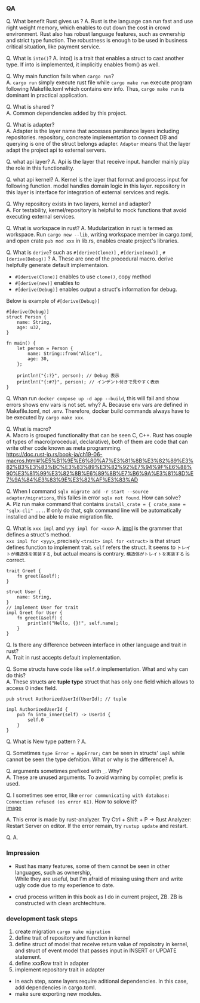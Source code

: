 ### QA

Q. What benefit Rust gives us ?
A. Rust is the language can run fast and use right weight memory, which enables to cut down the cost in crowd environment.  Rust also has robust language features, such as ownership and strict type function. The robustness is enough to be used in business critical situation, like payment service.

Q. What is `into()`? 
A. into() is a trait that enables a struct to cast another type. If into is implemented, it implicitly enables from() as well.  

Q. Why main function fails when `cargo run`?  
A. `cargo run` simply execute rust file while `cargo make run` execute program following Makefile.toml which contains env info. Thus, `cargo make run` is dominant in practical application.  

Q. What is shared ?  
A. Common dependencies added by this project.  

Q. What is adapter?  
A. Adapter is the layer name that accesses persitance layers including repositories. repository, concreate implementation to connect DB and querying is one of the struct belongs adapter. `Adapter` means that the layer adapt the project api to external servers.  

Q. what api layer?
A. Api is the layer that receive input. handler mainly play the role in this functionality.  

Q. what api kernel?
A. Kernel is the layer that format and process input for following function. model handles domain logic in this layer. repository in this layer is interface for integration of  external services and regis. 

Q. Why repository exists in two layers, kernel and adapter?  
A. For testability, kernel/repository is helpful to mock functions that avoid executing external services.  

Q. What is workspace in rust?
A. Mudularization in rust is termed as workspace. Run `cargo new --lib`, writing workspace member in cargo.toml, and open crate `pub mod xxx` in lib.rs, enables create project's libraries.  

Q. What is `derive`? such as `#[derive(Clone)]` , `#[derive(new)]` , `#[derive(Debug)]` ?
A. These are one of the procedural macro. derive helpfully generate default implementaion.  
- `#[derive(Clone)]` enables to use `clone()`, copy method  
- `#[derive(new)]`  enables to 
- `#[derive(Debug)]` enables output a struct's information for debug.  

Below is example of `#[derive(Debug)]`  
```
#[derive(Debug)]
struct Person {
    name: String,
    age: u32,
}

fn main() {
    let person = Person {
        name: String::from("Alice"),
        age: 30,
    };

    println!("{:?}", person); // Debug 表示
    println!("{:#?}", person); // インデント付きで見やすく表示
}
```

Q. Whan run `docker compose up -d app --build`, this will fail and show errors shows env vars is not set. why?
A. Because env vars are defined in Makefile.toml, not .env. Therefore, docker build commands always have to be executed by `cargo make xxx`.  

Q. What is macro?  
A. Macro is grouped functionality that can be seen C, C++. Rust has couple of types of macro(procedual, declarative), both of them are code that can write other code known as meta programming.  
https://doc.rust-jp.rs/book-ja/ch19-06-macros.html#%E5%B1%9E%E6%80%A7%E3%81%8B%E3%82%89%E3%82%B3%E3%83%BC%E3%83%89%E3%82%92%E7%94%9F%E6%88%90%E3%81%99%E3%82%8B%E6%89%8B%E7%B6%9A%E3%81%8D%E7%9A%84%E3%83%9E%E3%82%AF%E3%83%AD  


Q. When I command `sqlx migrate add -r start --source adapter/migrations`, this failes in error `sqlx not found`. How can solve?  
A. Plz run make command that contains `install_crate = { crate_name = "sqlx-cli" ...`. If only do that, sqlx command line will be automatically installed and be able to make migration file.  

Q. What is `xxx impl` and `yyy impl for <xxx>`
A. [impl](https://doc.rust-jp.rs/book-ja/ch05-03-method-syntax.html?search=#%E3%83%A1%E3%82%BD%E3%83%83%E3%83%89%E8%A8%98%E6%B3%95) is the grammer that defines a struct's method.  
`xxx impl for <yyy>`, precisely `<trait> impl for <struct>` is that struct defines function to implement trait. `self` refers the struct. It seems to `トレイトが構造体を実装する`, but actual means is contrary. `構造体がトレイトを実装する` is correct.  

```
trait Greet {
    fn greet(&self);
}

struct User {
    name: String,
}
// implement User for trait
impl Greet for User {
    fn greet(&self) {
        println!("Hello, {}!", self.name);
    }
}
```

Q. Is there any difference between interface in other language and trait in rust?  
A. Trait in rust accepts default implementation.  

Q. Some structs have code like `self.0` implementation. What and why can do this?  
A. These structs are **tuple type** struct that has only one field which allows to access 0 index field.  

```
pub struct AuthorizedUserId(UserId); // tuple

impl AuthorizedUserId {
    pub fn into_inner(self) -> UserId {
        self.0
    }
}

```

Q. What is New type pattern ?
A. 

Q. Sometimes `type Error = AppError;` can be seen in structs' `impl` while cannot be seen the type defnition. What or why is the difference?
A. 

Q. arguments sometimes prefixed with `_`. Why?  
A. These are unused arguments. To avoid warning by compiler, prefix is used.  

Q. I sometimes see error, like `error communicating with database: Connection refused (os error 61)`. How to solove it?  
[image](./img/error-communicating-with-database.png)  

A. This error is made by rust-analyzer. Try Ctrl + Shift + P → Rust Analyzer: Restart Server on editor. If the error remain, try `rustup update` and restart.  

Q.
A. 

### Impression

- Rust has many features, some of them cannot be seen in other languages, such as ownership,  
While they are useful, but I'm afraid of missing using them and write ugly code due to my experience to date.  

- crud process written in this book as I do in current project, ZB. ZB is constructed with clean archtechture.  

### development task steps

1. create migration `cargo make migration`
2. define trait of repository and function in kernel
3. define struct of model that receive return value of repoisotry in kernel, and struct of event model that passes input in INSERT or UPDATE statement.  
4. define xxxRow trait in adapter
5. implement repository trait in adapter


* in each step, some layers require aditional dependencies. In this case, add dependencies in cargo.toml.  
* make sure exporting new modules.  
